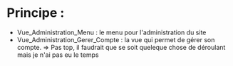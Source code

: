 # Principe :
* Vue_Administration_Menu : le menu pour l'administration du site
* Vue_Administration_Gerer_Compte :  la vue qui permet de gérer son compte.
=> Pas top, il faudrait que se soit queleque chose de déroulant mais je n'ai pas eu le temps
